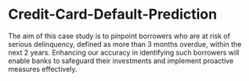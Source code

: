 # Credit-Card-Default-Prediction
The aim of this case study is to pinpoint borrowers who are at risk of serious delinquency, defined as more than 3 months overdue, within the next 2 years. Enhancing our accuracy in identifying such borrowers will enable banks to safeguard their investments and implement proactive measures effectively.
